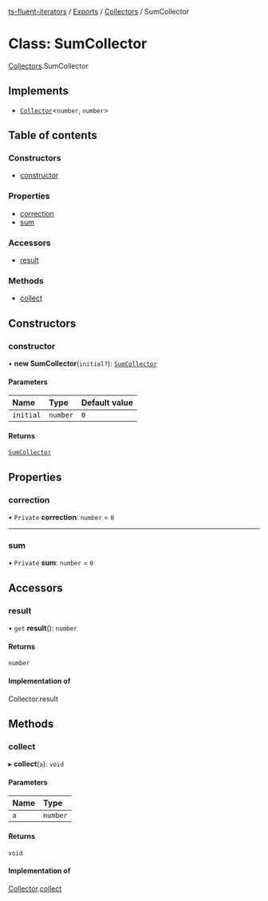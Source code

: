 [ts-fluent-iterators](../README.md) / [Exports](../modules.md) / [Collectors](../modules/Collectors.md) / SumCollector

# Class: SumCollector

[Collectors](../modules/Collectors.md).SumCollector

## Implements

- [`Collector`](../interfaces/Collectors.Collector.md)\<`number`, `number`\>

## Table of contents

### Constructors

- [constructor](Collectors.SumCollector.md#constructor)

### Properties

- [correction](Collectors.SumCollector.md#correction)
- [sum](Collectors.SumCollector.md#sum)

### Accessors

- [result](Collectors.SumCollector.md#result)

### Methods

- [collect](Collectors.SumCollector.md#collect)

## Constructors

### constructor

• **new SumCollector**(`initial?`): [`SumCollector`](Collectors.SumCollector.md)

#### Parameters

| Name | Type | Default value |
| :------ | :------ | :------ |
| `initial` | `number` | `0` |

#### Returns

[`SumCollector`](Collectors.SumCollector.md)

## Properties

### correction

• `Private` **correction**: `number` = `0`

___

### sum

• `Private` **sum**: `number` = `0`

## Accessors

### result

• `get` **result**(): `number`

#### Returns

`number`

#### Implementation of

Collector.result

## Methods

### collect

▸ **collect**(`a`): `void`

#### Parameters

| Name | Type |
| :------ | :------ |
| `a` | `number` |

#### Returns

`void`

#### Implementation of

[Collector](../interfaces/Collectors.Collector.md).[collect](../interfaces/Collectors.Collector.md#collect)
